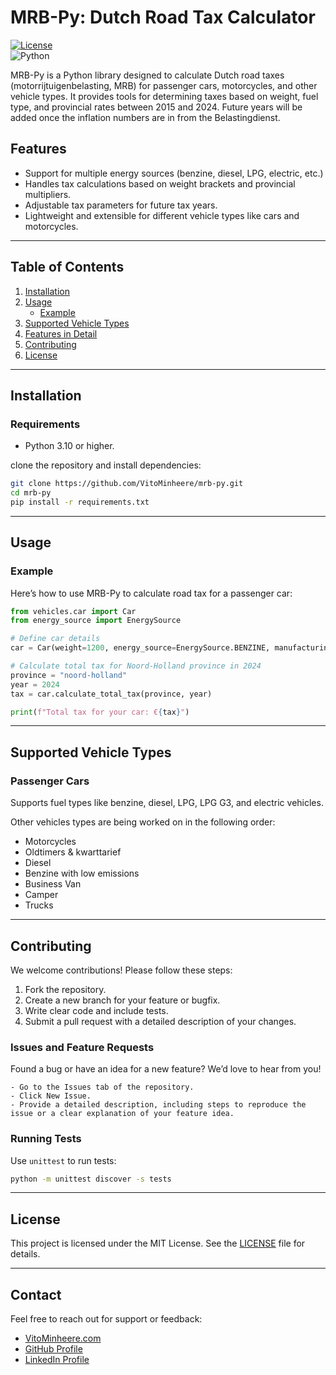 # MRB-Py: Dutch Road Tax Calculator  

[![License](https://img.shields.io/badge/license-MIT-blue.svg)](LICENSE)  
![Python](https://img.shields.io/badge/Python-3.10%2B-brightgreen)  

MRB-Py is a Python library designed to calculate Dutch road taxes (motorrijtuigenbelasting, MRB) for passenger cars, motorcycles, and other vehicle types. It provides tools for determining taxes based on weight, fuel type, and provincial rates between 2015 and 2024. Future years will be added once the inflation numbers are in from the Belastingdienst.

## Features  

- Support for multiple energy sources (benzine, diesel, LPG, electric, etc.)  
- Handles tax calculations based on weight brackets and provincial multipliers.  
- Adjustable tax parameters for future tax years.  
- Lightweight and extensible for different vehicle types like cars and motorcycles.  

---

## Table of Contents  

1. [Installation](#installation)  
2. [Usage](#usage)  
   - [Example](#example)  
3. [Supported Vehicle Types](#supported-vehicle-types)  
4. [Features in Detail](#features-in-detail)  
5. [Contributing](#contributing)  
6. [License](#license)  

---

## Installation  

### Requirements  
- Python 3.10 or higher.  

clone the repository and install dependencies:  

```bash
git clone https://github.com/VitoMinheere/mrb-py.git  
cd mrb-py  
pip install -r requirements.txt  
```

---

## Usage  

### Example  

Here’s how to use MRB-Py to calculate road tax for a passenger car:  

```python
from vehicles.car import Car
from energy_source import EnergySource

# Define car details
car = Car(weight=1200, energy_source=EnergySource.BENZINE, manufacturing_year=2024)

# Calculate total tax for Noord-Holland province in 2024
province = "noord-holland"
year = 2024
tax = car.calculate_total_tax(province, year)

print(f"Total tax for your car: €{tax}")
```

---

## Supported Vehicle Types  

### Passenger Cars  
Supports fuel types like benzine, diesel, LPG, LPG G3, and electric vehicles.  

Other vehicles types are being worked on in the following order:
- Motorcycles
- Oldtimers & kwarttarief
- Diesel
- Benzine with low emissions
- Business Van
- Camper
- Trucks

---

## Contributing  

We welcome contributions! Please follow these steps:  

1. Fork the repository.  
2. Create a new branch for your feature or bugfix.  
3. Write clear code and include tests.  
4. Submit a pull request with a detailed description of your changes.  

### Issues and Feature Requests

Found a bug or have an idea for a new feature? We’d love to hear from you!

    - Go to the Issues tab of the repository.
    - Click New Issue.
    - Provide a detailed description, including steps to reproduce the issue or a clear explanation of your feature idea.

### Running Tests  

Use `unittest` to run tests:  

```bash
python -m unittest discover -s tests
```

---

## License  

This project is licensed under the MIT License. See the [LICENSE](LICENSE) file for details.  

---

## Contact  

Feel free to reach out for support or feedback:  
- [VitoMinheere.com](https://vitominheere.com)
- [GitHub Profile](https://github.com/VitoMinheere)  
- [LinkedIn Profile](https://linkedin.com/in/vitominheere)  

